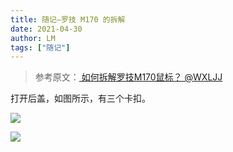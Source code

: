 ```yaml
---
title: 随记—罗技 M170 的拆解
date: 2021-04-30
author: LM
tags: ["随记"]
---
```


> 参考原文：[ 如何拆解罗技M170鼠标？ @WXLJJ ](https://zhuanlan.zhihu.com/p/54294361)

打开后盖，如图所示，有三个卡扣。

![](https://gitee.com/LM-J/drawingbed/raw/master/img/202204291734478.png)

![](https://gitee.com/LM-J/drawingbed/raw/master/img/202204291734690.png)

